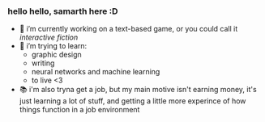 ### hello hello, samarth here :D

- 🔭 i’m currently working on a text-based game, or you could call it *interactive fiction*
- 🌱 i’m trying to learn:
  - graphic design
  - writing
  - neural networks and machine learning
  - to live <3
- 📚 i'm also tryna get a job, but my main motive isn't earning money, it's just learning a lot of stuff, and getting a little more experince of how things function in a job environment
